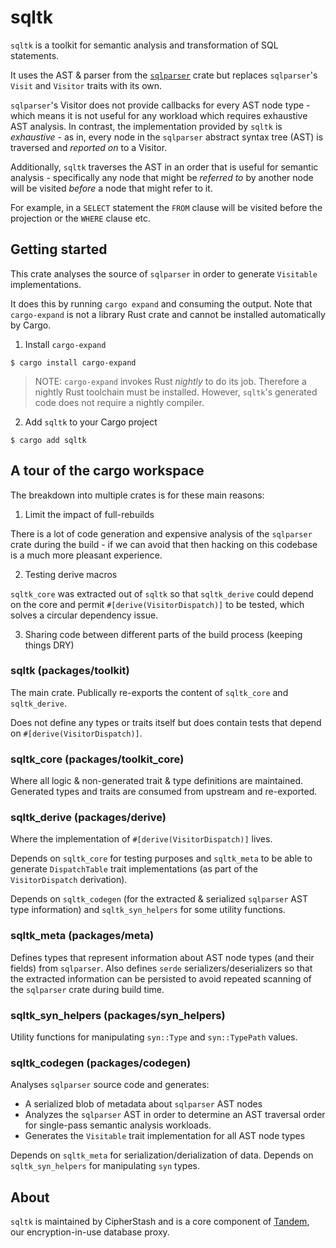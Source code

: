 # sqltk

`sqltk` is a toolkit for semantic analysis and transformation of SQL statements.

It uses the AST & parser from the [`sqlparser`](https://crates.io/crates/sqlparser) crate but replaces `sqlparser`'s `Visit` and `Visitor` traits with its own.

`sqlparser`'s Visitor does not provide callbacks for every AST node type - which means it is not useful for any workload which requires exhaustive AST analysis. In contrast, the implementation provided by `sqltk` is *exhaustive* - as in, every node in the `sqlparser` abstract syntax tree (AST) is traversed and _reported on_ to a Visitor.

Additionally, `sqltk` traverses the AST in an order that is useful for semantic analysis  - specifically any node that might be _referred to_ by another node will be visited _before_ a node that might refer to it.

For example, in a `SELECT` statement the `FROM` clause will be visited before the projection or the `WHERE` clause etc.

## Getting started

This crate analyses the source of `sqlparser` in order to generate `Visitable` implementations.

It does this by running `cargo expand` and consuming the output. Note that `cargo-expand` is not a library Rust crate and cannot be installed automatically by Cargo.

1. Install `cargo-expand`

`$ cargo install cargo-expand`

  > NOTE: `cargo-expand` invokes Rust *nightly* to do its job. Therefore a nightly Rust toolchain must be installed. However, `sqltk`'s generated code does not require a nightly compiler.

2. Add `sqltk` to your Cargo project

`$ cargo add sqltk`

## A tour of the cargo workspace

The breakdown into multiple crates is for these main reasons:

1. Limit the impact of full-rebuilds

There is a lot of code generation and expensive analysis of the `sqlparser` crate during the build - if we can avoid that then hacking on this codebase is a much more pleasant experience.

2. Testing derive macros

`sqltk_core` was extracted out of `sqltk` so that `sqltk_derive` could depend on the core and permit `#[derive(VisitorDispatch)]` to be tested, which solves a circular dependency issue.

3. Sharing code between different parts of the build process (keeping things DRY)

### sqltk (packages/toolkit)

The main crate. Publically re-exports the content of `sqltk_core` and `sqltk_derive`.

Does not define any types or traits itself but does contain tests that depend on `#[derive(VisitorDispatch)]`.

### sqltk_core (packages/toolkit_core)

Where all logic & non-generated trait & type definitions are maintained. Generated types and traits are consumed from upstream and re-exported.

### sqltk_derive (packages/derive)

Where the implementation of `#[derive(VisitorDispatch)]` lives.

Depends on `sqltk_core` for testing purposes and `sqltk_meta` to be able to generate `DispatchTable` trait implementations (as part of the `VisitorDispatch` derivation).

Depends on `sqltk_codegen` (for the extracted & serialized `sqlparser` AST type information) and `sqltk_syn_helpers` for some utility functions.

### sqltk_meta (packages/meta)

Defines types that represent information about AST node types (and their fields) from `sqlparser`. Also defines `serde` serializers/deserializers so that the extracted information can be persisted to avoid repeated scanning of the `sqlparser` crate during build time.

### sqltk_syn_helpers (packages/syn_helpers)

Utility functions for manipulating `syn::Type` and `syn::TypePath` values.

### sqltk_codegen (packages/codegen)

Analyses `sqlparser` source code and generates:

- A serialized blob of metadata about `sqlparser` AST nodes
- Analyzes the `sqlparser` AST in order to determine an AST traversal order for single-pass semantic analysis workloads.
- Generates the `Visitable` trait implementation for all AST node types

Depends on `sqltk_meta` for serialization/derialization of data.
Depends on `sqltk_syn_helpers` for manipulating `syn` types.

## About

`sqltk` is maintained by CipherStash and is a core component of [Tandem](https://cipherstash.com/products/tandem), our encryption-in-use database proxy.
